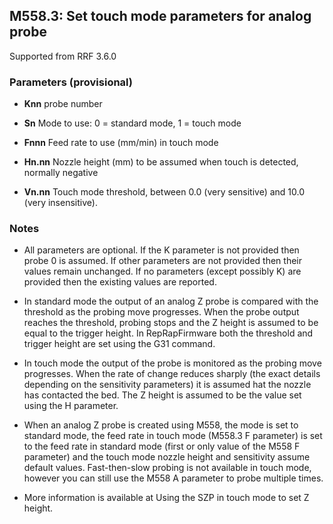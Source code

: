 ## M558.3: Set touch mode parameters for analog probe

Supported from RRF 3.6.0

### Parameters (provisional)

- **Knn** probe number

- **Sn** Mode to use: 0 = standard mode, 1 = touch mode

- **Fnnn** Feed rate to use (mm/min) in touch mode

- **Hn.nn** Nozzle height (mm) to be assumed when touch is detected, normally negative

- **Vn.nn** Touch mode threshold, between 0.0 (very sensitive) and 10.0 (very insensitive).

### Notes

- All parameters are optional. If the K parameter is not provided then probe 0 is assumed. If other parameters are not provided then their values remain unchanged. If no parameters (except possibly K) are provided then the existing values are reported.

- In standard mode the output of an analog Z probe is compared with the threshold as the probing move progresses. When the probe output reaches the threshold, probing stops and the Z height is assumed to be equal to the trigger height. In RepRapFirmware both the threshold and trigger height are set using the G31 command.

- In touch mode the output of the probe is monitored as the probing move progresses. When the rate of change reduces sharply (the exact details depending on the sensitivity parameters) it is assumed hat the nozzle has contacted the bed. The Z height is assumed to be the value set using the H parameter.

- When an analog Z probe is created using M558, the mode is set to standard mode, the feed rate in touch mode (M558.3 F parameter) is set to the feed rate in standard mode (first or only value of the M558 F parameter) and the touch mode nozzle height and sensitivity assume default values. Fast-then-slow probing is not available in touch mode, however you can still use the M558 A parameter to probe multiple times.

- More information is available at Using the SZP in touch mode to set Z height.


